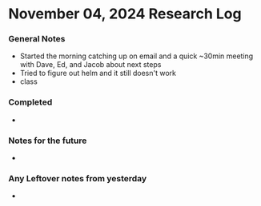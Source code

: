 # November 04, 2024 Research Log
### General Notes
* Started the morning catching up on email and a quick ~30min meeting with Dave, Ed, and Jacob about next steps
* Tried to figure out helm and it still doesn't work
* class

### Completed
* 

### Notes for the future
* 

### Any Leftover notes from yesterday
* 
